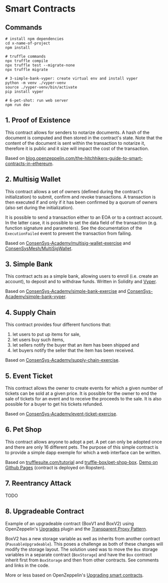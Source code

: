 # Smart Contracts

## Commands

```shell
# install npm dependencies
cd x-name-of-project
npm install

# truffle commands
npx truffle compile
npx truffle test --migrate-none
npx truffle migrate

# 3-simple-bank-vyper: create virtual env and install vyper
python -m venv ./vyper-venv
source ./vyper-venv/bin/activate
pip install vyper

# 6-pet-shot: run web server
npm run dev
```

## 1. Proof of Existence

This contract allows for senders to notarize documents. A hash of the document is computed and then stored in the contract's state. Note that the content of the document is sent within the transaction to notarize it, therefore it is public and it size will impact the cost of the transaction.

Based on [blog.openzeppelin.com/the-hitchhikers-guide-to-smart-contracts-in-ethereum](https://blog.openzeppelin.com/the-hitchhikers-guide-to-smart-contracts-in-ethereum-848f08001f05/).

## 2. Multisig Wallet

This contract allows a set of owners (defined during the contract's initialization) to submit, confirm and revoke transactions. A transaction is then executed if and only if it has been confirmed by a quorum of owners (also set during the initialization).

It is possible to send a transaction either to an EOA or to a contract account. In the latter case, it is possible to set the data field of the transaction (e.g. function signature and parameters). See the documentation of the `ExecutionFailed` event to prevent the transaction from failing.

Based on [ConsenSys-Academy/multisig-wallet-exercise](https://github.com/ConsenSys-Academy/multisig-wallet-exercise) and [ConsenSysMesh/MultiSigWallet](https://github.com/ConsenSysMesh/MultiSigWallet).

## 3. Simple Bank

This contract acts as a simple bank, allowing users to enroll (i.e. create an account), to deposit and to withdraw funds. Written in Solidity and [Vyper](https://vyper.readthedocs.io/en/latest/index.html).

Based on [ConsenSys-Academy/simple-bank-exercise](https://github.com/ConsenSys-Academy/simple-bank-exercise) and [ConsenSys-Academy/simple-bank-vyper](https://github.com/ConsenSys-Academy/simple-bank-vyper).

## 4. Supply Chain

This contract provides four different functions that:

1. let users to put up items for sale,
2. let users buy such items,
3. let sellers notify the buyer that an item has been shipped and
4. let buyers notify the seller that the item has been received.

Based on [ConsenSys-Academy/supply-chain-exercise](https://github.com/ConsenSys-Academy/supply-chain-exercise).

## 5. Event Ticket

This contract allows the owner to create events for which a given number of tickets can be sold at a given price. It is possible for the owner to end the sale of tickets for an event and to receive the proceeds to the sale. It is also possible for a buyer to get his tickets refunded.

Based on [ConsenSys-Academy/event-ticket-exercise](https://github.com/ConsenSys-Academy/event-ticket-exercise).

## 6. Pet Shop

This contract allows anyone to adopt a pet. A pet can only be adopted once and there are only 16 different pets. The purpose of this simple contract is to provide a simple dapp exemple for which a web interface can be written.

Based on [trufflesuite.com/tutorial](https://www.trufflesuite.com/tutorial) and [truffle-box/pet-shop-box](https://github.com/truffle-box/pet-shop-box). [Demo on Github Pages](https://nyg.github.io/smart-contracts/6-pet-shop/web/) (contract is deployed on Ropsten).

## 7. Reentrancy Attack

TODO

## 8. Upgradeable Contract

Example of an upgradeable contract (BoxV1 and BoxV2) using OpenZeppelin's [Upgrades](https://docs.openzeppelin.com/openzeppelin/upgrades) plugin and the [Transparent Proxy Pattern](https://blog.openzeppelin.com/the-transparent-proxy-pattern/).

BoxV2 has a new storage variable as well as inherits from another contract (`PausableUpgradeable`). This poses a challenge as both of these changes will modify the storage layout. The solution used was to move the `Box` storage variables in a separate contract (`BoxStorage`) and have the `Box` contract inherit first from `BoxStorage` and then from other contracts. See comments and links in the code.

More or less based on OpenZeppelin's [Upgrading smart contracts](https://docs.openzeppelin.com/learn/upgrading-smart-contracts).

